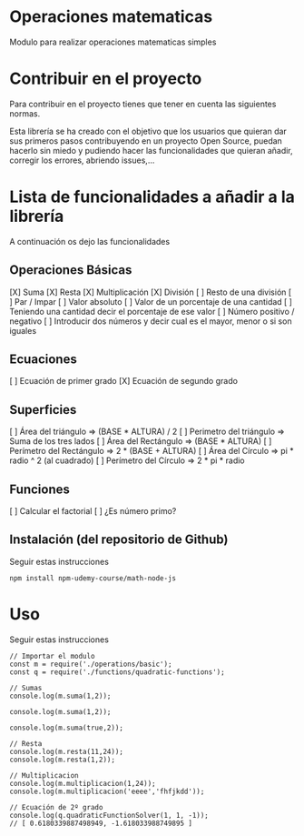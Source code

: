 # Operaciones matematicas

Modulo para realizar operaciones matematicas simples

# Contribuir en el proyecto

Para contribuir en el proyecto tienes que tener en cuenta las siguientes normas.

Esta librería se ha creado con el objetivo que los usuarios que quieran dar sus primeros pasos contribuyendo en un proyecto Open Source, puedan hacerlo sin miedo y pudiendo hacer las funcionalidades que quieran añadir, corregir los errores, abriendo issues,...

# Lista de funcionalidades a añadir a la librería

A continuación os dejo las funcionalidades

## Operaciones Básicas
[X] Suma
[X] Resta
[X] Multiplicación
[X] División
[ ] Resto de una división
[ ] Par / Impar
[ ] Valor absoluto
[ ] Valor de un porcentaje de una cantidad
[ ] Teniendo una cantidad decir el porcentaje de ese valor
[ ] Número positivo / negativo
[ ] Introducir dos números y decir cual es el mayor, menor o si son iguales

## Ecuaciones
[ ] Ecuación de primer grado
[X] Ecuación de segundo grado

## Superficies
[ ] Área del triángulo => (BASE * ALTURA) / 2
[ ] Perimetro del triángulo => Suma de los tres lados
[ ] Área del Rectángulo => (BASE * ALTURA)
[ ] Perímetro del Rectángulo => 2 * (BASE + ALTURA)
[ ] Área del Círculo => pi * radio ^ 2 (al cuadrado)
[ ] Perímetro del Círculo => 2 * pi * radio

## Funciones
[ ] Calcular el factorial
[ ] ¿Es número primo?
## Instalación (del repositorio de Github)
Seguir estas instrucciones

```
npm install npm-udemy-course/math-node-js
```

# Uso
Seguir estas instrucciones

```
// Importar el modulo
const m = require('./operations/basic');
const q = require('./functions/quadratic-functions');

// Sumas
console.log(m.suma(1,2));

console.log(m.suma(1,2));

console.log(m.suma(true,2));

// Resta
console.log(m.resta(11,24));
console.log(m.resta(1,2));

// Multiplicacion
console.log(m.multiplicacion(1,24));
console.log(m.multiplicacion('eeee','fhfjkdd'));

// Ecuación de 2º grado
console.log(q.quadraticFunctionSolver(1, 1, -1));
// [ 0.6180339887498949, -1.618033988749895 ]
```